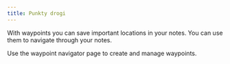 ```yaml
---
title: Punkty drogi
---
```


With waypoints you can save important locations in your notes. You can use them to navigate through your notes.

Use the waypoint navigator page to create and manage waypoints.
